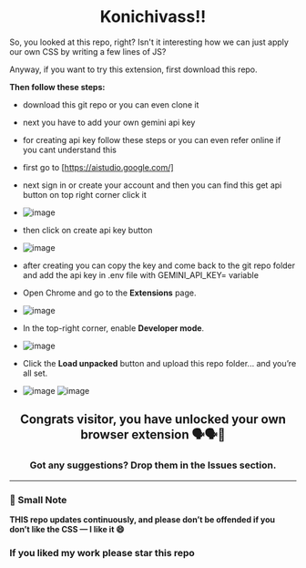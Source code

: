 <h1 align="center">Konichivass!!</h1>

So, you looked at this repo, right? Isn't it interesting how we can just apply our own CSS by writing a few lines of JS?

Anyway, if you want to try this extension, first download this repo.

**Then follow these steps:**
- download this git repo or you can even clone it 
- next you have to add  your own gemini api key
- for creating api key follow these steps or you can even refer online if you cant understand this
- first go to [https://aistudio.google.com/]
- next sign in or create your account and then you can find this get api button on top right corner click it
- ![image](https://github.com/user-attachments/assets/3492ff89-a121-4347-b248-b1a2af94231a)
- then click on create api key button
- ![image](https://github.com/user-attachments/assets/fc3000b8-81b9-4c59-9597-bcad97f5c9b2)
- after creating you can copy the key and come back to the git repo folder and add the api key in .env file with GEMINI_API_KEY= variable
- Open Chrome and go to the **Extensions** page.
- ![image](https://github.com/user-attachments/assets/9cf39eb2-cc61-4186-8df0-019ff426fd58)
- In the top-right corner, enable **Developer mode**.
- ![image](https://github.com/user-attachments/assets/44f846d0-99df-4b9e-b30e-45e3a174afb0)

- Click the **Load unpacked** button and upload this repo folder... and you’re all set.
- ![image](https://github.com/user-attachments/assets/3caa3f87-0964-4bb4-9c3c-365843dd0195)
![image](https://github.com/user-attachments/assets/a73758c3-9d0c-468d-9ed6-8460b84f7f21)

<h2 align="center">Congrats visitor, you have unlocked your own browser extension 🗣️🗣️🎊</h2>

<h3 align="center">Got any suggestions? Drop them in the Issues section.</h3>

---

### 📝 Small Note

**THIS repo updates continuously, and please don’t be offended if you don’t like the CSS — I like it 😄**
<h3>If you liked my work please star this repo</h3>
